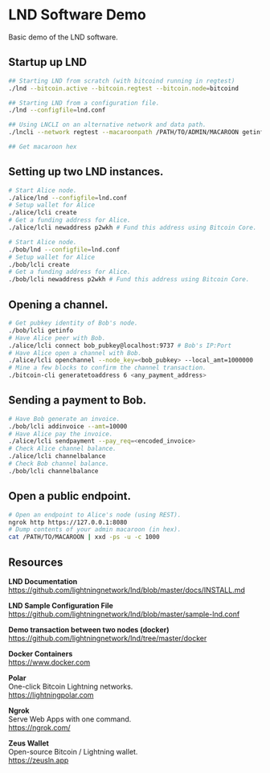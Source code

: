 # LND Software Demo
Basic demo of the LND software.

## Startup up LND
```bash
## Starting LND from scratch (with bitcoind running in regtest)
./lnd --bitcoin.active --bitcoin.regtest --bitcoin.node=bitcoind

## Starting LND from a configuration file.
./lnd --configfile=lnd.conf

## Using LNCLI on an alternative network and data path.
./lncli --network regtest --macaroonpath /PATH/TO/ADMIN/MACAROON getinfo

## Get macaroon hex

```

## Setting up two LND instances.
```bash
# Start Alice node.
./alice/lnd --configfile=lnd.conf
# Setup wallet for Alice
./alice/lcli create
# Get a funding address for Alice.
./alice/lcli newaddress p2wkh # Fund this address using Bitcoin Core.

# Start Alice node.
./bob/lnd --configfile=lnd.conf
# Setup wallet for Alice
./bob/lcli create
# Get a funding address for Alice.
./bob/lcli newaddress p2wkh # Fund this address using Bitcoin Core.
```

## Opening a channel.
```bash
# Get pubkey identity of Bob's node.
./bob/lcli getinfo
# Have Alice peer with Bob.
./alice/lcli connect bob_pubkey@localhost:9737 # Bob's IP:Port
# Have Alice open a channel with Bob.
./alice/lcli openchannel --node_key=<bob_pubkey> --local_amt=1000000
# Mine a few blocks to confirm the channel transaction.
./bitcoin-cli generatetoaddress 6 <any_payment_address>
```

## Sending a payment to Bob.
```bash
# Have Bob generate an invoice.
./bob/lcli addinvoice --amt=10000
# Have Alice pay the invoice.
./alice/lcli sendpayment --pay_req=<encoded_invoice>
# Check Alice channel balance.
./alice/lcli channelbalance
# Check Bob channel balance.
./bob/lcli channelbalance
```

## Open a public endpoint.
```bash
# Open an endpoint to Alice's node (using REST).
ngrok http https://127.0.0.1:8080
# Dump contents of your admin macaroon (in hex).
cat /PATH/TO/MACAROON | xxd -ps -u -c 1000
```

## Resources
**LND Documentation**  
https://github.com/lightningnetwork/lnd/blob/master/docs/INSTALL.md

**LND Sample Configuration File**  
https://github.com/lightningnetwork/lnd/blob/master/sample-lnd.conf

**Demo transaction between two nodes (docker)**  
https://github.com/lightningnetwork/lnd/tree/master/docker

**Docker Containers**  
https://www.docker.com

**Polar**  
One-click Bitcoin Lightning networks.  
https://lightningpolar.com

**Ngrok**  
Serve Web Apps with one command.  
https://ngrok.com/

**Zeus Wallet**  
Open-source Bitcoin / Lightning wallet.  
https://zeusln.app

